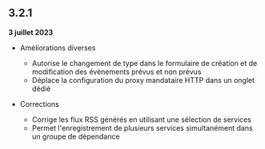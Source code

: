 ## 3.2.1
**3 juillet 2023**

- Améliorations diverses
    - Autorise le changement de type dans le formulaire de création et de modification des évènements prévus et non prévus
    - Déplace la configuration du proxy mandataire HTTP dans un onglet dédié

- Corrections
    - Corrige les flux RSS générés en utilisant une sélection de services
    - Permet l'enregistrement de plusieurs services simultanément dans un groupe de dépendance
